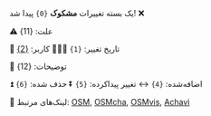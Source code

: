 یک بسته تغییرات **مشکوک** `{0}` پیدا شد! ❌ 

⚠️ علت: {11}

📅 تاریخ تغییر: `{1}`
🧑🏽‍💻 کاربر: [{2}]({3})

📃 توضیحات: {12}

⏫ اضافه‌شده: `{4}`
↔️ تغییر پیداکرده: `{5}`
⏬ حذف شده: `{6}`

 📎 لینک‌های مرتبط: [OSM]({7}), [OSMcha]({8}), [OSMvis]({9}), [Achavi]({10})